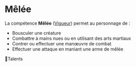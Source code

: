 # Mêlée

La compétence **Mêlée** ([Vigueur](/docs/attributs/vigueur.md)) permet au personnage de :

- Bousculer une créature
- Combattre à mains nues ou en utilisant des arts martiaux
- Contrer ou effectuer une manœuvre de combat
- Effectuer une attaque en maniant une arme de mêlée

🚧Talents
